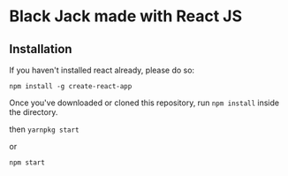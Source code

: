 # Black Jack made with React JS

## Installation

If you haven't installed react already, please do so:

`npm install -g create-react-app`

Once you've downloaded or cloned this repository, run `npm install` inside the directory.

then `yarnpkg start`

or

`npm start`
